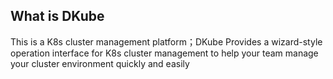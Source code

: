 ## What is DKube
This is a K8s cluster management platform；DKube Provides a wizard-style operation interface for K8s cluster management to help your team manage your cluster environment quickly and easily